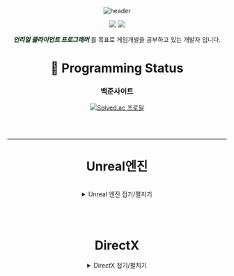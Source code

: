 <div align=center>

![header](https://capsule-render.vercel.app/api?type=wave&color=auto&height=300&section=header&text=SeongYeon%20ReadMe&fontSize=90)

<img src="https://img.shields.io/badge/C++-00599C?style=flat&logo=GitHub&logoColor=white" />
<img src="https://img.shields.io/badge/Unreal-1572B6?style=flat&logo=GitHub&logoColor=white" />


  <span style="background-color:#DCFFE4">  ***언리얼 클라이언트 프로그래머***  </span>
  를 목표로 게임개발을 공부하고 있는 개발자 입니다.


# :eyes: Programming Status

<div align=center>

### 백준사이트
  
[![Solved.ac
프로필](http://mazassumnida.wtf/api/generate_badge?boj=moad6127)](https://solved.ac/profile/moad6127)

</div>

<br/>
<br/>

--------------------------------------------------------------------------------------------------
# Unreal엔진
<br/>

<details><summary>Unreal 엔진 접기/펼치기 </summary>
<p>


## TopDown게임

![TopDownGame](https://github.com/moad6127/Unreal_TopDown/assets/101626318/833f4200-307a-4f6b-a589-b25ca5577954)

<img src="https://img.shields.io/badge/UnrealEngine5-074900?style=flat&logo=GitHub&logoColor=white" />
<img src="https://img.shields.io/badge/SaveGame-A1B2C3?style=flat&logo=GitHub&logoColor=white" />
<img src="https://img.shields.io/badge/Roguelike-07A107?style=flat&logo=GitHub&logoColor=white" />

[TopDown게임](https://github.com/moad6127/Unreal_TopDown)

> 뱀파이어 서바이벌류 TopDown게임  

*주요 기능*
> 로그라이크 게임으로 캐릭터가 죽으면 해당 게임에서 얻은 능력들은 초기화.    
> 타이틀 화면에서 기본적인 능력향상을 진행해 캐릭터를 강화 가능.    
> 저장 기능을 사용해 타이틀 화면에서 강화한 능력들 저장 가능.    
> 캐릭터 위치에 따라서 알맞은 몬스터 생성하기.   
 
## Inventory FPS Game

![ScreenShot00007](https://github.com/user-attachments/assets/cceb26e9-b1c0-426a-941c-34cd79edf7c0)


<img src="https://img.shields.io/badge/UnrealEngine5-074900?style=flat&logo=GitHub&logoColor=white" />
<img src="https://img.shields.io/badge/plugin-0749a0?style=flat&logo=GitHub&logoColor=white" />
<img src="https://img.shields.io/badge/InventorySystem-07A107?style=flat&logo=GitHub&logoColor=white" />
<img src="https://img.shields.io/badge/SaveGame-A1B2C3?style=flat&logo=GitHub&logoColor=white" />

[FPSShooting게임](https://github.com/moad6127/Unreal_FPSShooting)


> FPSShooting게임으로 인벤토리시스템, 장비창시스템등이 존재하며 게임에서 여러가지 아이템을 찾는 게임.   

*주요 기능*    
> 인벤토리, 장비창이 존재해 원하는 아이템 장착 가능.     
> 저장 기능이 존재해 SaveActor를 활용해 탈출하면 인벤토리, 장비창 저장 가능.    
> AI가 캐릭터를 발견시 캐릭터 추적 및 공격 가능.    





## GAS를 사용한 기본 RPG게임


![Main](https://github.com/user-attachments/assets/87dde23b-2cca-4525-86ac-5367b597dfc2)
[GAS를 사용한 TopDownRPG게임](https://github.com/moad6127/TopDownRPG)

<img src="https://img.shields.io/badge/UnrealEngine5-074900?style=flat&logo=GitHub&logoColor=white" />
<img src="https://img.shields.io/badge/GAS-C1B2A3?style=flat&logo=GitHub&logoColor=red" />
<img src="https://img.shields.io/badge/SaveGame-A1B2C3?style=flat&logo=GitHub&logoColor=white" />

>Unreal 엔진의 GAS를 사용해서 기본적인 TopDown형식의 RPG게임 만들기

*주요 기능*

> Unreal 엔진의 GAS를 사용해 캐릭터의 능력치, 스킬 등을 구현.     
> 저장 기능을 사용해 캐릭터의 능력치, 스킬, 레벨등을 저장.    
> 몬스터를 처리해 캐릭터의 레벨을 올려 능력치 증가밎 스킬 활성화 가능.    
> CheckPoint기능을 사용해 맵을 저장해 이미 처리한 몬스터들을 체크 가능.    
> 맵 이동 기능 추가.   


----------------------------------------------------------------------------------------------------------
<br/>

## 멀티플레이 TPS 슈팅 게임
![BlasterGameMode](https://github.com/moad6127/Unreal_MultiPlayShooter/assets/101626318/025dc39e-6d9a-4879-b979-eec4481be2af)
[멀티플레이 TPS 슈팅 게임](https://github.com/moad6127/Unreal_MultiPlayShooter)

<img src="https://img.shields.io/badge/UnrealEngine5-074900?style=flat&logo=GitHub&logoColor=white" />
<img src="https://img.shields.io/badge/MultiPlay-AC493C?style=flat&logo=GitHub&logoColor=white" />
<img src="https://img.shields.io/badge/Shooting-175501?style=flat&logo=GitHub&logoColor=white" />

>스팀 세션을 이용해 Server/Client방식으로 멀티플레이를 할수있도록 만든 3인칭 슈팅 게임

*주요 기능*     

> 스팀 세션을 활용한 멀티플레이 기능.       
> 클라이언트_서버 타입의 멀티플레이 게임.      
> 라인트레이스를 활용한 히트스캔 무기와 발사체를 활용한 무기들.      
> 팀데스매치, 깃발뺏기모드등 여러가지 모드.     

----------------------------------------------------------------------------------------------------------
<br/>

## SimpleRPG게임
![ScreenShot00001](https://github.com/moad6127/Unreal_MultiPlayShooter/assets/101626318/a9ef161a-4a62-4b76-9962-cb4db7ee02ca)

<img src="https://img.shields.io/badge/UnrealEngine5-074900?style=flat&logo=GitHub&logoColor=white" />
<img src="https://img.shields.io/badge/OpenWorld-0749AA?style=flat&logo=GitHub&logoColor=white" />
<img src="https://img.shields.io/badge/InventorySystem-1B6501?style=flat&logo=GitHub&logoColor=white" />

[SimpleRPG게임](https://github.com/moad6127/Unreal_OpenWorldRPG)

>간단한 오픈월드형식의 맵으로 제작된 솔로플레이형 게임

*주요 기능*   

> 랜드이스캐이프를 활용한 오픈월드 맵 제작.      
> 캐릭터의 움직임을 향상된 Input을 사용해 제작.       
> 캐릭터의 이동, 공격, 회피등 다양한 움직임과 IK를 사용한 자연스러운 발 움직임.       
> PawnSensing컴포넌트를 활용한 AI들의 동작.     
> 부서지도록 만들어진 아이템.       
----------------------------------------------------------------------------------------------------
<br/>

## AWS GameLift와 DedicatedServer를 활용한 멀티플레이 게임

![ScreenShot00002](https://github.com/user-attachments/assets/c8a2b86b-68b1-4eed-b7da-26b823b32181)


<img src="https://img.shields.io/badge/DedicatedServer-004900?style=flat&logo=GitHub&logoColor=white" />
<img src="https://img.shields.io/badge/AWSGameLift-AA491B?style=flat&logo=GitHub&logoColor=white" />
<img src="https://img.shields.io/badge/MultiPlay-1BAA01?style=flat&logo=GitHub&logoColor=white" />

[DedicatedServer](https://github.com/moad6127/Unreal_DedicatedServer)

> AWS GameLift와 AWS의 Cognito, DynamoDB를 사용해 멀티플레이 게임 제작하기

*주요기능*

> AWS의 Cognito를 사용해 사용자 계정 만들기         
> AWS의 DynamoDB를 사용해 데이터 베이스를 만들고 사용자 데이터 저장하기            
> Unreal5로 HTTP요청과 응답 받기              

<br/>


----------------------------------------------------------------------------------------------------

</p>
</details>

<br/>
<br/>
<br/>

# DirectX
<details><summary> DirectX 접기/펼치기 </summary>
<p>

# 카드 맞추기 게임

![Solitaire_DX](https://github.com/moad6127/Unreal_MultiPlayShooter/assets/101626318/5ba78cdc-1afc-431f-9d32-3fb1f2e524e6)
[카드 맞추기 게임](https://github.com/moad6127/Report/tree/master/DX_Sokoban)

> 선택된 카드2개가 같은문양이면 사라지도록 만든 간단한 게임

# SOKOBAN(창고지기)게임

![Sokoban_DX](https://github.com/moad6127/Unreal_MultiPlayShooter/assets/101626318/6d9cb51a-8646-4c71-845b-a6c44bcc4e33)
[SOKOBAN(창고지기)게임](https://github.com/moad6127/Report/tree/master/DX_Sokoban)
 
> 이동키를 사용해서 상자를 밀어 원하는 위치에 놓으면 되는 게임


</p>
</details>



